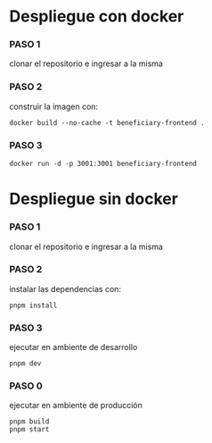 # Despliegue con docker

### PASO 1
clonar el repositorio e ingresar a la misma

### PASO 2
construir la imagen con:
```
docker build --no-cache -t beneficiary-frontend .
```
### PASO 3
```
docker run -d -p 3001:3001 beneficiary-frontend
```
# Despliegue sin docker

### PASO 1
clonar el repositorio e ingresar a la misma

### PASO 2
instalar las dependencias con:
```
pnpm install
```
### PASO 3
ejecutar en ambiente de desarrollo
```
pnpm dev
```

### PASO 0
ejecutar en ambiente de producción
```
pnpm build
pnpm start
```